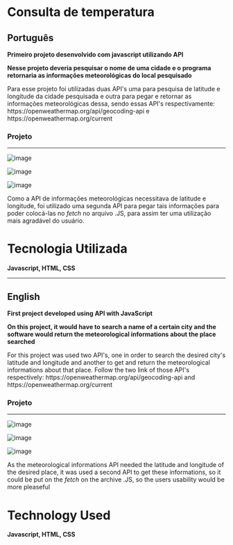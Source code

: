 # Consulta de temperatura

<h2>Português</h2>

<b>Primeiro projeto desenvolvido com javascript utilizando API</b>

<b>Nesse projeto deveria pesquisar o nome de uma cidade e o programa retornaria as informações meteorológicas do local pesquisado</b>

<p>Para esse projeto foi utilizadas duas API's uma para pesquisa de latitude e longitude da cidade pesquisada e outra para pegar e retornar as informações meteorológicas dessa, sendo essas API's respectivamente: https://openweathermap.org/api/geocoding-api e https://openweathermap.org/current</p>


<h3>Projeto</h3>
<hr>

![image](https://user-images.githubusercontent.com/88800549/156641147-e027067a-c759-4c16-b54a-7e729f325c9a.png)

![image](https://user-images.githubusercontent.com/88800549/156642839-a8ec9b8e-4e6d-4ae4-98f1-4667a67d7fd7.png)

![image](https://user-images.githubusercontent.com/88800549/156642894-1ce9d91c-263c-48ed-9e3e-e11583bddcd6.png)


Como a API de informações meteorológicas necessitava de latitude e longitude, foi utilizado uma segunda API para pegar tais informações para poder colocá-las no _fetch_ no arquivo .JS, para assim ter uma utilização mais agradável do usuário.


# Tecnologia Utilizada

<b>Javascript, HTML, CSS</b>

<hr>

<h2>English</h2>

<b>First project developed using API with JavaScript</b>

<b>On this project, it would have to search a name of a certain city and the software would return the meteorological informations about the place searched</b>

<p>For this project was used two API's, one in order to search the desired city's latitude and longitude and another to get and return the meteorological informations about that place. Follow the two link of those API's respectively:  https://openweathermap.org/api/geocoding-api and https://openweathermap.org/current</p>

<h3>Projeto</h3>
<hr>

![image](https://user-images.githubusercontent.com/88800549/156641147-e027067a-c759-4c16-b54a-7e729f325c9a.png)

![image](https://user-images.githubusercontent.com/88800549/156642839-a8ec9b8e-4e6d-4ae4-98f1-4667a67d7fd7.png)

![image](https://user-images.githubusercontent.com/88800549/156642894-1ce9d91c-263c-48ed-9e3e-e11583bddcd6.png)


As the meteorological informations API needed the latitude and longitude of the desired place, it was used a second API to get these informations, so it could be put on the _fetch_ on the archive .JS, so the users usability would be more pleaseful

# Technology Used

<b>Javascript, HTML, CSS</b>
